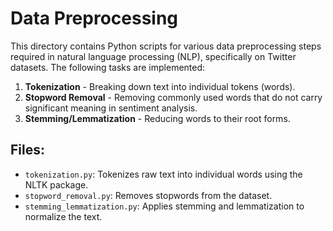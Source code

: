 # Data Preprocessing

This directory contains Python scripts for various data preprocessing steps required in natural language processing (NLP), specifically on Twitter datasets. The following tasks are implemented:

1. **Tokenization** - Breaking down text into individual tokens (words).
2. **Stopword Removal** - Removing commonly used words that do not carry significant meaning in sentiment analysis.
3. **Stemming/Lemmatization** - Reducing words to their root forms.

## Files:

- `tokenization.py`: Tokenizes raw text into individual words using the NLTK package.
- `stopword_removal.py`: Removes stopwords from the dataset.
- `stemming_lemmatization.py`: Applies stemming and lemmatization to normalize the text.
